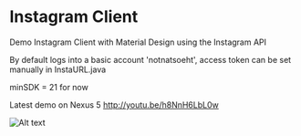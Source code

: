 Instagram Client
===============

Demo Instagram Client with Material Design using the Instagram API

By default logs into a basic account 'notnatsoeht', access token can be set manually in InstaURL.java

minSDK = 21 for now

Latest demo on Nexus 5 http://youtu.be/h8NnH6LbL0w

![Alt text](http://i.imgur.com/IU4yV2F.jpg?raw=true "Screenshots")
